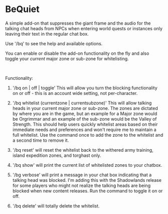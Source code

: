 # BeQuiet
A simple add-on that suppresses the giant frame and the audio for the talking chat heads from NPCs when entering world quests or instances only leaving their text in the regular chat box.

Use '/bq' to see the help and available options.

You can enable or disable the add-on functionality on the fly and also toggle your *current* major zone or sub-zone for whitelisting.

 

Functionality:

1. '/bq on | off | toggle' This will allow you turn the blocking functionality on or off - this is an account wide setting, not per-character.

2. '/bq whitelist (currentzone | currentsubzone)' This will allow talking heads in your current major zone or sub-zone. The zones are dictated by where you are in the game, but an example for a Major zone would be Orgrimmar and an example of the sub-zone would be the Valley of Strength. This should help users quickly whitelist areas based on their immediate needs and preferences and won't require me to maintain a full whitelist. Use the command once to add the zone to the whitelist and a second time to remove it.

3. '/bq reset' will reset the whitelist back to the withered army training, island expedition zones, and torghast only.

4. '/bq show' will print the current list of whitelisted zones to your chatbox.

5. '/bg verbose' will print a message in your chat box indicating that a talking head was blocked. I'm adding this with the Shadowlands release for some players who might not realize the talking heads are being blocked when new content releases. Run the command to toggle it on or off.

6. '/bq delete' will totally delete the whitelist.
